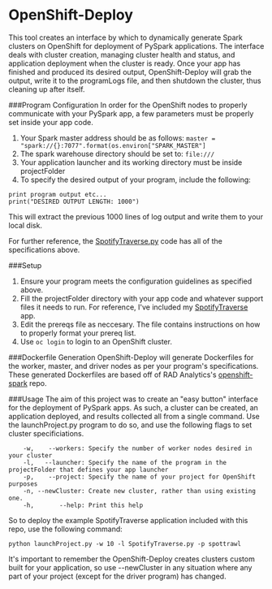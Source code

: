 # OpenShift-Deploy

This tool creates an interface by which to dynamically generate Spark clusters on OpenShift for deployment of PySpark applications. The interface deals with cluster creation, managing cluster health and status, and application deployment when the cluster is ready. Once your app has finished and produced its desired output, OpenShift-Deploy will grab the output, write it to the programLogs file, and then shutdown the cluster, thus cleaning up after itself.

###Program Configuration
In order for the OpenShift nodes to properly communicate with your PySpark app, a few parameters must be properly set inside your app code.

1. Your Spark master address should be as follows: `master = "spark://{}:7077".format(os.environ["SPARK_MASTER"]`
2. The spark warehouse directory should be set to: `file:///`
3. Your application launcher and its working directory must be inside projectFolder
4. To specify the desired output of your program, include the following:
```
print program output etc...
print("DESIRED OUTPUT LENGTH: 1000")
```
This will extract the previous 1000 lines of log output and write them to your local disk.

For further reference, the [SpotifyTraverse.py](https://github.com/RobGeada/OpenShift-Deploy/blob/master/projectFolder/SpotifyTraverse.py) code has all of the specifications above.

###Setup
1. Ensure your program meets the configuration guidelines as specified above.
2. Fill the projectFolder directory with your app code and whatever support files it needs to run. For reference, I've included my [SpotifyTraverse](https://github.com/RobGeada/SpotifyTraverse) app.
3. Edit the prereqs file as neccesary. The file contains instructions on how to properly format your prereq list.
4. Use `oc login` to login to an OpenShift cluster.

###Dockerfile Generation
OpenShift-Deploy will generate Dockerfiles for the worker, master, and driver nodes as per your program's specifications. These generated Dockerfiles are based off of RAD Analytics's [openshift-spark](https://github.com/radanalyticsio/openshift-spark) repo.


###Usage
The aim of this project was to create an "easy button" interface for the deployment of PySpark apps. As such, a cluster can be created, an application deployed, and results collected all from a single command. Use the launchProject.py program to do so, and use the following flags to set cluster specificiations.
```
    -w,    --workers: Specify the number of worker nodes desired in your cluster
	-l,   --launcher: Specify the name of the program in the projectFolder that defines your app launcher
	-p,    --project: Specify the name of your project for OpenShift purposes
	-n, --newCluster: Create new cluster, rather than using existing one.
 	-h,       --help: Print this help
```
So to deploy the example SpotifyTraverse application included with this repo, use the following command:

`python launchProject.py -w 10 -l SpotifyTraverse.py -p spottrawl`

It's important to remember the OpenShift-Deploy creates clusters custom built for your application, so use --newCluster in any situation where any part of your project (except for the driver program) has changed.
